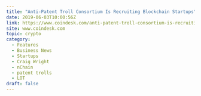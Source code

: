 ```yaml
---
title: "Anti-Patent Troll Consortium Is Recruiting Blockchain Startups"
date: 2019-06-03T10:00:56Z
link: https://www.coindesk.com/anti-patent-troll-consortium-is-recruiting-blockchain-startups?utm_medium=RSS&utm_source=hune
site: www.coindesk.com
topic: crypto
category:
  - Features
  - Business News
  - Startups
  - Craig Wright
  - nChain
  - patent trolls
  - LOT
draft: false
---
```

